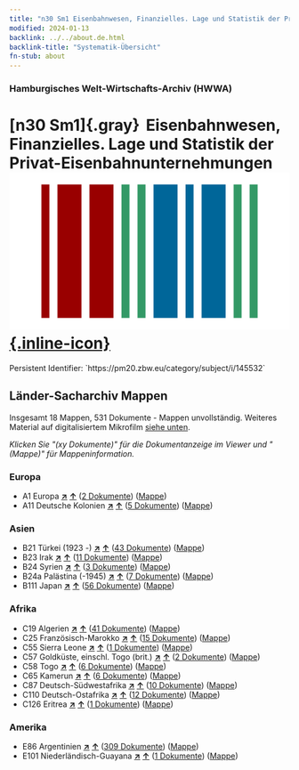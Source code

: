 ```yaml
---
title: "n30 Sm1 Eisenbahnwesen, Finanzielles. Lage und Statistik der Privat-Eisenbahnunternehmungen"
modified: 2024-01-13
backlink: ../../about.de.html
backlink-title: "Systematik-Übersicht"
fn-stub: about
---
```


### Hamburgisches Welt-Wirtschafts-Archiv (HWWA)

# [n30 Sm1]{.gray}&#8201; Eisenbahnwesen, Finanzielles. Lage und Statistik der Privat-Eisenbahnunternehmungen &#160; [![Wikidata](/images/Wikidata-logo.svg "Wikidata"){.inline-icon}](http://www.wikidata.org/entity/Q104711112)

<div class="hint">Persistent Identifier: `https://pm20.zbw.eu/category/subject/i/145532`</div>







## Länder-Sacharchiv Mappen






Insgesamt 18 Mappen, 531 Dokumente - Mappen unvollständig. Weiteres Material auf digitalisiertem Mikrofilm [siehe unten](#filmsections).

_Klicken Sie "(xy Dokumente)" für die Dokumentanzeige im Viewer und "(Mappe)" für Mappeninformation._




### Europa

- A1 Europa [**&nearr;**](../../../geo/i/140892/about.de.html "Europa (alle Mappen)") [**&uarr;**](../../../geo/about.de.html#A1 "Ländersystematik") (<a href="https://pm20.zbw.eu/iiifview/folder/sh/140892,145532" title="über: Europa : Eisenbahnwesen, Finanzielles. Lage und Statistik der Privat-Eisenbahnunternehmungen" target="_blank">2 Dokumente</a>) ([Mappe](../../../../folder/sh/1408xx/140892/1455xx/145532/about.de.html))
- A11 Deutsche Kolonien [**&nearr;**](../../../geo/i/140960/about.de.html "Deutsche Kolonien (alle Mappen)") [**&uarr;**](../../../geo/about.de.html#A11 "Ländersystematik") (<a href="https://pm20.zbw.eu/iiifview/folder/sh/140960,145532" title="über: Deutsche Kolonien : Eisenbahnwesen, Finanzielles. Lage und Statistik der Privat-Eisenbahnunternehmungen" target="_blank">5 Dokumente</a>) ([Mappe](../../../../folder/sh/1409xx/140960/1455xx/145532/about.de.html))

### Asien

- B21 Türkei (1923 -) [**&nearr;**](../../../geo/i/141111/about.de.html "Türkei (1923 -) (alle Mappen)") [**&uarr;**](../../../geo/about.de.html#B21 "Ländersystematik") (<a href="https://pm20.zbw.eu/iiifview/folder/sh/141111,145532" title="über: Türkei (1923 -) : Eisenbahnwesen, Finanzielles. Lage und Statistik der Privat-Eisenbahnunternehmungen" target="_blank">43 Dokumente</a>) ([Mappe](../../../../folder/sh/1411xx/141111/1455xx/145532/about.de.html))
- B23 Irak [**&nearr;**](../../../geo/i/141113/about.de.html "Irak (alle Mappen)") [**&uarr;**](../../../geo/about.de.html#B23 "Ländersystematik") (<a href="https://pm20.zbw.eu/iiifview/folder/sh/141113,145532" title="über: Irak : Eisenbahnwesen, Finanzielles. Lage und Statistik der Privat-Eisenbahnunternehmungen" target="_blank">11 Dokumente</a>) ([Mappe](../../../../folder/sh/1411xx/141113/1455xx/145532/about.de.html))
- B24 Syrien [**&nearr;**](../../../geo/i/141114/about.de.html "Syrien (alle Mappen)") [**&uarr;**](../../../geo/about.de.html#B24 "Ländersystematik") (<a href="https://pm20.zbw.eu/iiifview/folder/sh/141114,145532" title="über: Syrien : Eisenbahnwesen, Finanzielles. Lage und Statistik der Privat-Eisenbahnunternehmungen" target="_blank">3 Dokumente</a>) ([Mappe](../../../../folder/sh/1411xx/141114/1455xx/145532/about.de.html))
- B24a Palästina (-1945) [**&nearr;**](../../../geo/i/141115/about.de.html "Palästina (-1945) (alle Mappen)") [**&uarr;**](../../../geo/about.de.html#B24a "Ländersystematik") (<a href="https://pm20.zbw.eu/iiifview/folder/sh/141115,145532" title="über: Palästina (-1945) : Eisenbahnwesen, Finanzielles. Lage und Statistik der Privat-Eisenbahnunternehmungen" target="_blank">7 Dokumente</a>) ([Mappe](../../../../folder/sh/1411xx/141115/1455xx/145532/about.de.html))
- B111 Japan [**&nearr;**](../../../geo/i/141272/about.de.html "Japan (alle Mappen)") [**&uarr;**](../../../geo/about.de.html#B111 "Ländersystematik") (<a href="https://pm20.zbw.eu/iiifview/folder/sh/141272,145532" title="über: Japan : Eisenbahnwesen, Finanzielles. Lage und Statistik der Privat-Eisenbahnunternehmungen" target="_blank">56 Dokumente</a>) ([Mappe](../../../../folder/sh/1412xx/141272/1455xx/145532/about.de.html))

### Afrika

- C19 Algerien [**&nearr;**](../../../geo/i/141354/about.de.html "Algerien (alle Mappen)") [**&uarr;**](../../../geo/about.de.html#C19 "Ländersystematik") (<a href="https://pm20.zbw.eu/iiifview/folder/sh/141354,145532" title="über: Algerien : Eisenbahnwesen, Finanzielles. Lage und Statistik der Privat-Eisenbahnunternehmungen" target="_blank">41 Dokumente</a>) ([Mappe](../../../../folder/sh/1413xx/141354/1455xx/145532/about.de.html))
- C25 Französisch-Marokko [**&nearr;**](../../../geo/i/141358/about.de.html "Französisch-Marokko (alle Mappen)") [**&uarr;**](../../../geo/about.de.html#C25 "Ländersystematik") (<a href="https://pm20.zbw.eu/iiifview/folder/sh/141358,145532" title="über: Französisch-Marokko : Eisenbahnwesen, Finanzielles. Lage und Statistik der Privat-Eisenbahnunternehmungen" target="_blank">15 Dokumente</a>) ([Mappe](../../../../folder/sh/1413xx/141358/1455xx/145532/about.de.html))
- C55 Sierra Leone [**&nearr;**](../../../geo/i/141404/about.de.html "Sierra Leone (alle Mappen)") [**&uarr;**](../../../geo/about.de.html#C55 "Ländersystematik") (<a href="https://pm20.zbw.eu/iiifview/folder/sh/141404,145532" title="über: Sierra Leone : Eisenbahnwesen, Finanzielles. Lage und Statistik der Privat-Eisenbahnunternehmungen" target="_blank">1 Dokumente</a>) ([Mappe](../../../../folder/sh/1414xx/141404/1455xx/145532/about.de.html))
- C57 Goldküste, einschl. Togo (brit.) [**&nearr;**](../../../geo/i/141406/about.de.html "Goldküste, einschl. Togo (brit.) (alle Mappen)") [**&uarr;**](../../../geo/about.de.html#C57 "Ländersystematik") (<a href="https://pm20.zbw.eu/iiifview/folder/sh/141406,145532" title="über: Goldküste, einschl. Togo (brit.) : Eisenbahnwesen, Finanzielles. Lage und Statistik der Privat-Eisenbahnunternehmungen" target="_blank">2 Dokumente</a>) ([Mappe](../../../../folder/sh/1414xx/141406/1455xx/145532/about.de.html))
- C58 Togo [**&nearr;**](../../../geo/i/141408/about.de.html "Togo (alle Mappen)") [**&uarr;**](../../../geo/about.de.html#C58 "Ländersystematik") (<a href="https://pm20.zbw.eu/iiifview/folder/sh/141408,145532" title="über: Togo : Eisenbahnwesen, Finanzielles. Lage und Statistik der Privat-Eisenbahnunternehmungen" target="_blank">6 Dokumente</a>) ([Mappe](../../../../folder/sh/1414xx/141408/1455xx/145532/about.de.html))
- C65 Kamerun [**&nearr;**](../../../geo/i/141410/about.de.html "Kamerun (alle Mappen)") [**&uarr;**](../../../geo/about.de.html#C65 "Ländersystematik") (<a href="https://pm20.zbw.eu/iiifview/folder/sh/141410,145532" title="über: Kamerun : Eisenbahnwesen, Finanzielles. Lage und Statistik der Privat-Eisenbahnunternehmungen" target="_blank">6 Dokumente</a>) ([Mappe](../../../../folder/sh/1414xx/141410/1455xx/145532/about.de.html))
- C87 Deutsch-Südwestafrika [**&nearr;**](../../../geo/i/141450/about.de.html "Deutsch-Südwestafrika (alle Mappen)") [**&uarr;**](../../../geo/about.de.html#C87 "Ländersystematik") (<a href="https://pm20.zbw.eu/iiifview/folder/sh/141450,145532" title="über: Deutsch-Südwestafrika : Eisenbahnwesen, Finanzielles. Lage und Statistik der Privat-Eisenbahnunternehmungen" target="_blank">10 Dokumente</a>) ([Mappe](../../../../folder/sh/1414xx/141450/1455xx/145532/about.de.html))
- C110 Deutsch-Ostafrika [**&nearr;**](../../../geo/i/141471/about.de.html "Deutsch-Ostafrika (alle Mappen)") [**&uarr;**](../../../geo/about.de.html#C110 "Ländersystematik") (<a href="https://pm20.zbw.eu/iiifview/folder/sh/141471,145532" title="über: Deutsch-Ostafrika : Eisenbahnwesen, Finanzielles. Lage und Statistik der Privat-Eisenbahnunternehmungen" target="_blank">12 Dokumente</a>) ([Mappe](../../../../folder/sh/1414xx/141471/1455xx/145532/about.de.html))
- C126 Eritrea [**&nearr;**](../../../geo/i/141483/about.de.html "Eritrea (alle Mappen)") [**&uarr;**](../../../geo/about.de.html#C126 "Ländersystematik") (<a href="https://pm20.zbw.eu/iiifview/folder/sh/141483,145532" title="über: Eritrea : Eisenbahnwesen, Finanzielles. Lage und Statistik der Privat-Eisenbahnunternehmungen" target="_blank">1 Dokumente</a>) ([Mappe](../../../../folder/sh/1414xx/141483/1455xx/145532/about.de.html))

### Amerika

- E86 Argentinien [**&nearr;**](../../../geo/i/141692/about.de.html "Argentinien (alle Mappen)") [**&uarr;**](../../../geo/about.de.html#E86 "Ländersystematik") (<a href="https://pm20.zbw.eu/iiifview/folder/sh/141692,145532" title="über: Argentinien : Eisenbahnwesen, Finanzielles. Lage und Statistik der Privat-Eisenbahnunternehmungen" target="_blank">309 Dokumente</a>) ([Mappe](../../../../folder/sh/1416xx/141692/1455xx/145532/about.de.html))
- E101 Niederländisch-Guayana [**&nearr;**](../../../geo/i/141699/about.de.html "Niederländisch-Guayana (alle Mappen)") [**&uarr;**](../../../geo/about.de.html#E101 "Ländersystematik") (<a href="https://pm20.zbw.eu/iiifview/folder/sh/141699,145532" title="über: Niederländisch-Guayana : Eisenbahnwesen, Finanzielles. Lage und Statistik der Privat-Eisenbahnunternehmungen" target="_blank">1 Dokumente</a>) ([Mappe](../../../../folder/sh/1416xx/141699/1455xx/145532/about.de.html))



<a id="filmsections" />













